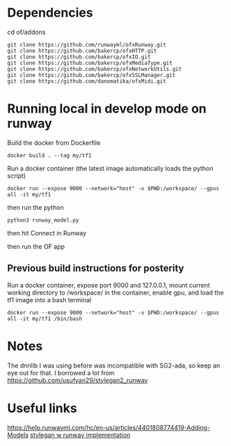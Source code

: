 # Dependencies

cd of/addons
```
git clone https://github.com/runwayml/ofxRunway.git
git clone https://github.com/bakercp/ofxHTTP.git
git clone https://github.com/bakercp/ofxIO.git
git clone https://github.com/bakercp/ofxMediaType.git
git clone https://github.com/bakercp/ofxNetworkUtils.git
git clone https://github.com/bakercp/ofxSSLManager.git
git clone https://github.com/danomatika/ofxMidi.git
```

# Running local in develop mode on runway

Build the docker from Dockerfile
```
docker build . --tag my/tf1
```

Run a docker container (the latest image automatically loads the python script)
```
docker run --expose 9000 --network="host" -v $PWD:/workspace/ --gpus all -it my/tf1
```

then run the python
```
python3 runway_model.py
```

then hit Connect in Runway

then run the OF app

## Previous build instructions for posterity

Run a docker container, expose port 9000 and 127.0.0.1, mount current working directory to /workspace/ in the container, enable gpu, and load the tf1 image into a bash terminal

```
docker run --expose 9000 --network="host" -v $PWD:/workspace/ --gpus all -it my/tf1 /bin/bash
```

# Notes

The dnnlib I was using before was incompatible with SG2-ada, so keep an eye out for that. I borrowed a lot from https://github.com/usufyan29/stylegan2_runway


# Useful links

https://help.runwayml.com/hc/en-us/articles/4401808774419-Adding-Models
[stylegan w runway implementation](https://github.com/agermanidis/stylegan)

